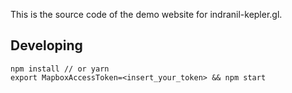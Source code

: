 This is the source code of the demo website for indranil-kepler.gl.

## Developing

    npm install // or yarn
    export MapboxAccessToken=<insert_your_token> && npm start
